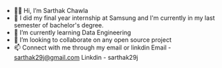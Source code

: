 - 👋🏻 Hi, I’m Sarthak Chawla
- 👀 I did my final year internship at Samsung and I'm currently in my last semester of bachelor's degree.
- 🌱 I’m currently learning Data Engineering
- 💞️ I’m looking to collaborate on any open source project
- 📫 Connect with me through my email or linkdin
Email - sarthak29j@gmail.com
Linkdin - sarthak29j
<!---
sarthak29j/sarthak29j is a ✨ special ✨ repository because its `README.md` (this file) appears on your GitHub profile.
You can click the Preview link to take a look at your changes.
--->
